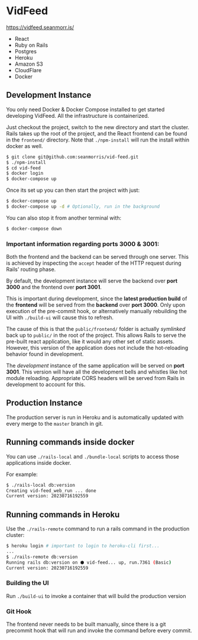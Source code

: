 # VidFeed

https://vidfeed.seanmorr.is/

* React
* Ruby on Rails
* Postgres
* Heroku
* Amazon S3
* CloudFlare
* Docker

##  Development Instance

You only need Docker & Docker Compose installed to get started developing VidFeed. All the infrastructure is containerized.

Just checkout the project, switch to the new directory and start the cluster. Rails takes up the root of the project, and the React frontend can be found in the `frontend/` directory. Note that `./npm-install` will run the install within docker as well.

```bash
$ git clone git@github.com:seanmorris/vid-feed.git
$ ./npm-install
$ cd vid-feed
$ docker login
$ docker-compose up
```

Once its set up you can then start the project with just:

```bash
$ docker-compose up
$ docker-compose up -d # Optionally, run in the background
```

You can also stop it from another terminal with:

```bash
$ docker-compose down
```

### Important information regarding ports 3000 & 3001:

Both the frontend and the backend can be served through one server. This is achieved by inspecting the `accept` header of the HTTP request during Rails' routing phase.

By default, the development instance will serve the backend over **port 3000** and the frontend over **port 3001**.

This is important during development, since the **latest production build** of the **frontend** will be served from the **backend** over **port 3000**. Only upon execution of the pre-commit hook, or alternatively manually rebuilding the UI with `./build-ui` will cause this to refresh.

The cause of this is that the `public/frontend/` folder is actually *symlinked* back up to `public/` in the root of the project. This allows Rails to serve the pre-built react application, like it would any other set of static assets. However, this version of the application does not include the hot-reloading behavior found in development.

The *development* instance of the same application will be served on **port 3001**. This version will have all the development bells and whistles like hot module reloading. Appropriate CORS headers will be served from Rails in development to account for this.

## Production Instance

The production server is run in Heroku and is automatically updated with every merge to the `master` branch in git.

## Running commands inside docker

You can use `./rails-local` and `./bundle-local` scripts to access those applications inside docker.

For example:

```bash
$ ./rails-local db:version
Creating vid-feed_web_run ... done
Current version: 20230716192559
```

## Running commands in Heroku

Use the `./rails-remote` command to run a rails command in the production cluster:

```bash
$ heroku login # important to login to heroku-cli first...
...
$ ./rails-remote db:version
Running rails db:version on ⬢ vid-feed... up, run.7361 (Basic)
Current version: 20230716192559
```

### Building the UI

Run `./build-ui` to invoke a container that will build the production version

### Git Hook

The frontend never needs to be built manually, since there is a git precommit hook that will run and invoke the command before every commit.

